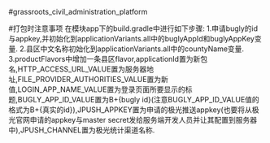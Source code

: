 #grassroots_civil_administration_platform

#打包时注意事项
在模块app下的build.gradle中进行如下步骤:
1.申请bugly的id与appkey,并初始化到applicationVariants.all中的buglyAppId和buglyAppKey变量.
2.县区中文名称初始化到applicationVariants.all中的countyName变量.
3.productFlavors中增加一条县区flavor,applicationId置为新包名,HTTP_ACCESS_URL_VALUE置为服务器地址,FILE_PROVIDER_AUTHORITIES_VALUE置为新值,LOGIN_APP_NAME_VALUE置为登录页面所要显示的标题,BUGLY_APP_ID_VALUE置为B+{bugly id}(注意BUGLY_APP_ID_VALUE值的格式为B+{真实的id}),JPUSH_APPKEY置为申请的极光推送appkey(也要将从极光官网申请的appkey与master secret发给服务端开发人员并让其配置到服务器中),JPUSH_CHANNEL置为极光统计渠道名称.

